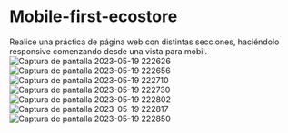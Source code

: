 # Mobile-first-ecostore
Realice una práctica de página web con distintas secciones, haciéndolo responsive comenzando desde una vista para móbil.
<br>
![Captura de pantalla 2023-05-19 222626](https://github.com/rubengrro/Mobile-first-ecostore/assets/116139260/bbf3666e-1cb9-4ab7-815a-7bd742b24839)
![Captura de pantalla 2023-05-19 222656](https://github.com/rubengrro/Mobile-first-ecostore/assets/116139260/a040e077-1ab4-4708-ab46-fe75cf0f353e)
![Captura de pantalla 2023-05-19 222710](https://github.com/rubengrro/Mobile-first-ecostore/assets/116139260/f514196e-7697-4995-a13e-72a5f4769f4f)
![Captura de pantalla 2023-05-19 222730](https://github.com/rubengrro/Mobile-first-ecostore/assets/116139260/635f10f8-36eb-4df7-a17c-77616f3618af)
<br>
![Captura de pantalla 2023-05-19 222802](https://github.com/rubengrro/Mobile-first-ecostore/assets/116139260/284b9f0f-2ee1-4f50-a401-549ee4f1e387)
![Captura de pantalla 2023-05-19 222817](https://github.com/rubengrro/Mobile-first-ecostore/assets/116139260/56b7c901-f0c7-4089-a78f-538746fdcf5c)
![Captura de pantalla 2023-05-19 222850](https://github.com/rubengrro/Mobile-first-ecostore/assets/116139260/7687ab20-b90a-49a6-874e-decb121d0d6d)
